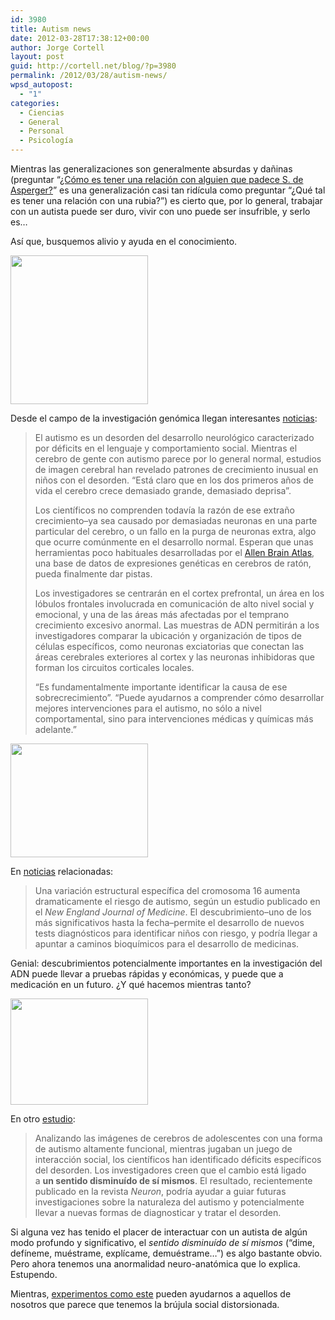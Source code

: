 ```yaml
---
id: 3980
title: Autism news
date: 2012-03-28T17:38:12+00:00
author: Jorge Cortell
layout: post
guid: http://cortell.net/blog/?p=3980
permalink: /2012/03/28/autism-news/
wpsd_autopost:
  - "1"
categories:
  - Ciencias
  - General
  - Personal
  - Psicología
---
```

Mientras las generalizaciones son generalmente absurdas y dañinas (preguntar &#8220;<a title="http://www.quora.com/Asperger-Syndrome/What-is-it-like-to-be-in-a-relationship-with-someone-who-has-Aspergers" href="http://www.quora.com/Asperger-Syndrome/What-is-it-like-to-be-in-a-relationship-with-someone-who-has-Aspergers" target="_blank">¿Cómo es tener una relación con alguien que padece S. de Asperger?</a>&#8221; es una generalización casi tan ridícula como preguntar &#8220;¿Qué tal es tener una relación con una rubia?&#8221;) es cierto que, por lo general, trabajar con un autista puede ser duro, vivir con uno puede ser insufrible, y serlo es&#8230;

Así que, busquemos alivio y ayuda en el conocimiento.

<img title="3D mouse brain" src="http://www.technologyreview.com/files/16609/timem_x220.jpg" alt="" width="220" height="238" />

Desde el campo de la investigación genómica llegan interesantes <a title="http://www.technologyreview.com/biomedicine/20557/?mod=related" href="http://www.technologyreview.com/biomedicine/20557/?mod=related" target="_blank">noticias</a>:

> El autismo es un desorden del desarrollo neurológico caracterizado por déficits en el lenguaje y comportamiento social. Mientras el cerebro de gente con autismo parece por lo general normal, estudios de imagen cerebral han revelado patrones de crecimiento inusual en niños con el desorden. &#8220;Está claro que en los dos primeros años de vida el cerebro crece demasiado grande, demasiado deprisa&#8221;.
> 
> Los científicos no comprenden todavía la razón de ese extraño crecimiento&#8211;ya sea causado por demasiadas neuronas en una parte particular del cerebro, o un fallo en la purga de neuronas extra, algo que ocurre comúnmente en el desarrollo normal. Esperan que unas herramientas poco habituales desarrolladas por el <a title="http://www.alleninstitute.org/index.html" href="http://www.alleninstitute.org/index.html" target="_blank">Allen Brain Atlas</a>, una base de datos de expresiones genéticas en cerebros de ratón, pueda finalmente dar pistas.
> 
> Los investigadores se centrarán en el cortex prefrontal, un área en los lóbulos frontales involucrada en comunicación de alto nivel social y emocional, y una de las áreas más afectadas por el temprano crecimiento excesivo anormal. Las muestras de ADN permitirán a los investigadores comparar la ubicación y organización de tipos de células específicos, como neuronas exciatorias que conectan las áreas cerebrales exteriores al cortex y las neuronas inhibidoras que forman los circuitos corticales locales.
> 
> &#8220;Es fundamentalmente importante identificar la causa de ese sobrecrecimiento&#8221;. &#8220;Puede ayudarnos a comprender cómo desarrollar mejores intervenciones para el autismo, no sólo a nivel comportamental, sino para intervenciones médicas y químicas más adelante.&#8221;

<img title="DNA" src="http://www.technologyreview.com/files/14203/autism_zoomin_x220.jpg" alt="" width="220" height="182" />

En <a title="http://www.technologyreview.com/biomedicine/20035/?mod=related" href="http://www.technologyreview.com/biomedicine/20035/?mod=related" target="_blank">noticias</a> relacionadas:

> Una variación estructural específica del cromosoma 16 aumenta dramaticamente el riesgo de autismo, según un estudio publicado en el _New England Journal of Medicine_. El descubrimiento&#8211;uno de los más significativos hasta la fecha&#8211;permite el desarrollo de nuevos tests diagnósticos para identificar niños con riesgo, y podría llegar a apuntar a caminos bioquímicos para el desarrollo de medicinas.

Genial: descubrimientos potencialmente importantes en la investigación del ADN puede llevar a pruebas rápidas y económicas, y puede que a medicación en un futuro. ¿Y qué hacemos mientras tanto?

<img title="MRI" src="http://www.technologyreview.com/files/14439/fmri_x220.jpg" alt="" width="220" height="170" />

En otro <a title="http://www.technologyreview.com/biomedicine/20167/?mod=related" href="http://www.technologyreview.com/biomedicine/20167/?mod=related" target="_blank">estudio</a>:

> Analizando las imágenes de cerebros de adolescentes con una forma de autismo altamente funcional, mientras jugaban un juego de interacción social, los científicos han identificado déficits específicos del desorden. Los investigadores creen que el cambio está ligado a **un sentido disminuído de sí mismos**. El resultado, recientemente publicado en la revista _Neuron_, podría ayudar a guiar futuras investigaciones sobre la naturaleza del autismo y potencialmente llevar a nuevas formas de diagnosticar y tratar el desorden.

Si alguna vez has tenido el placer de interactuar con un autista de algún modo profundo y significativo, el _sentido disminuído de sí mismos_ (&#8220;dime, defíneme, muéstrame, explícame, demuéstrame&#8230;&#8221;) es algo bastante obvio. Pero ahora tenemos una anormalidad neuro-anatómica que lo explica. Estupendo.

Mientras, <a title="http://www.emotionallyvague.com/" href="http://www.emotionallyvague.com/" target="_blank">experimentos como este</a> pueden ayudarnos a aquellos de nosotros que parece que tenemos la brújula social distorsionada.